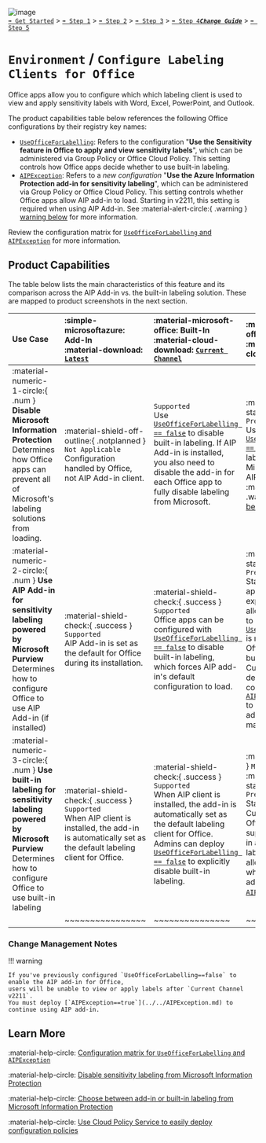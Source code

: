 ![image](https://user-images.githubusercontent.com/43501191/195164735-920ec45a-cd2c-41a1-9d22-6a557ca9ddc3.png)<br>
[`➡️ Get Started`](../../GetStarted.md) > [`➡️ Step 1`](../../AIP2MIPStep1.md) > [`➡️ Step 2`](../../AIP2MIPStep2.md) > [`➡️ Step 3`](../../AIP2MIPStep3.md) > [`➡️ Step 4`](../../AIP2MIPStep4.md)[***`Change Guide`***](../../CompareAIP2MIP.md) > [`➡️ Step 5`](../../AIP2MIPStep5.md)


# `Environment` / `Configure Labeling Clients for Office `

Office apps allow you to configure which which labeling client is used to view and apply sensitivity labels with Word, Excel, PowerPoint, and Outlook.

The product capabilities table below references the following Office configurations by their registry key names:

- [`UseOfficeForLabelling`](../../AIPException.md): Refers to the configuration "**Use the Sensitivity feature in Office to apply and view sensitivity labels**", which can be administered via Group Policy or Office Cloud Policy. This setting controls how Office apps decide whether to use built-in labeling.
- [`AIPException`](../../AIPException.md): Refers to a *new configuration* "**Use the Azure Information Protection add-in for sensitivity labeling**", which can be administered via Group Policy or Office Cloud Policy. This setting controls whether Office apps allow AIP add-in to load. Starting in v2211, this setting is required when using AIP Add-in. See :material-alert-circle:{ .warning } [warning below](#change-management-notes) for more information.

Review the configuration matrix for [`UseOfficeForLabelling` and `AIPException`](../../AIPException.md) for more information.

## Product Capabilities
The table below lists the main characteristics of this feature and its comparison across the AIP Add-in vs. the built-in labeling solution. These are mapped to product screenshots in the next section. 

| Use Case  | :simple-microsoftazure: Add-In<br>:material-download: [`Latest`][AIPLatest] | :material-microsoft-office: Built-In<br>:material-cloud-download: [`Current Channel`][MIPLatest] | :material-microsoft-office: Built-In<br>:material-calendar-clock: `Coming Soon` |
| :--- | :---- | :---- | :---- | 
| :material-numeric-1-circle:{ .num  }  **Disable Microsoft Information Protection** <br>Determines how Office apps can prevent all of Microsoft's labeling solutions from loading. | :material-shield-off-outline:{ .notplanned  } `Not Applicable`<br>Configuration handled by Office, not AIP Add-in client. |  `Supported`<br>Use [`UseOfficeForLabelling == false`](../../AIPException.md) to disable built-in labeling. If AIP Add-in is installed, you also need to disable the add-in for each Office app to fully disable labeling from Microsoft. | :material-calendar-star:{ .preview } `In Preview`<br>Use [`UseOfficeForLabelling == false`](../../AIPException.md) disables all labeling from Microsoft (including AIP Add-in). See :material-alert-circle:{ .warning } [warning below](#change-management-notes). |
| :material-numeric-2-circle:{ .num  }  **Use AIP Add-in for sensitivity labeling powered by Microsoft Purview** <br>Determines how to configure Office to use AIP Add-in (if installed) | :material-shield-check:{ .success } `Supported`<br>AIP Add-in is set as the default for Office during its installation. |  :material-shield-check:{ .success } `Supported`<br>Office apps can be configured with [`UseOfficeForLabelling == false`](../../AIPException.md) to disable built-in labeling, which forces AIP add-in's default configuration to load. | :material-calendar-star:{ .preview } `In Preview`<br>Starting v2211, Office apps must be explicitly configured to allow the AIP add-in to load. If [`UseOfficeForLabelling`](../../AIPException.md) is not configured, Office will default to built-in labeling. Customers must deploy a new configuration [`AIPException == true`](../../AIPException.md) to continue using AIP add-in during its maintenance period. |
| :material-numeric-3-circle:{ .num  }  **Use built-in labeling for sensitivity labeling powered by Microsoft Purview** <br>Determines how to configure Office to use built-in labeling  | :material-shield-check:{ .success } `Supported`<br>When AIP client is installed, the add-in is automatically set as the default labeling client for Office.  |  :material-shield-check:{ .success } `Supported`<br>When AIP client is installed, the add-in is automatically set as the default labeling client for Office. Admins can deploy [`UseOfficeForLabelling == false`](../../AIPException.md) to explicitly disable built-in labeling. | :material-alert:{ .error } `Major Change`<br>:material-calendar-star:{ .preview } `In Preview`<br>Starting in v2211 in Current Channel, Office will no long support the AIP add-in as the default labeling client. To allow the AIP add-in while using Office, admins must deploy [`AIPException == true`](../../AIPException.md). |
|  | ~~~~~~~~~~~~~~~~ | ~~~~~~~~~~~~~~~ | ~~~~~~~~~~~~~~~ | ~~~~~~~~~~~~~~~ |

### Change Management Notes

!!! warning

    If you've previously configured `UseOfficeForLabelling==false` to enable the AIP add-in for Office, 
    users will be unable to view or apply labels after `Current Channel v2211`. 
    You must deploy [`AIPException==true`](../../AIPException.md) to continue using AIP add-in.


## Learn More

:material-help-circle: [Configuration matrix for `UseOfficeForLabelling` and `AIPException`](../../AIPException.md)

:material-help-circle: [Disable sensitivity labeling from Microsoft Information Protection](https://learn.microsoft.com/en-us/microsoft-365/compliance/sensitivity-labels-office-apps?view=o365-worldwide#office-file-types-supported)

:material-help-circle: [Choose between add-in or built-in labeling from Microsoft Information Protection](https://learn.microsoft.com/en-us/microsoft-365/compliance/sensitivity-labels-aip)

:material-help-circle: [Use Cloud Policy Service to easily deploy configuration policies](https://learn.microsoft.com/en-us/deployoffice/admincenter/overview-cloud-policy)



<!-- ============ LINKS =========== -->

[AIPLatest]: https://learn.microsoft.com/en-us/azure/information-protection/rms-client/unifiedlabelingclient-version-release-history
[MIPLatest]: https://learn.microsoft.com/en-us/microsoft-365/compliance/sensitivity-labels-office-apps#support-for-sensitivity-label-capabilities-in-apps

